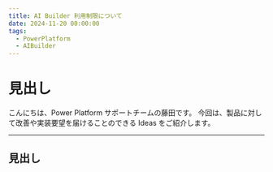 ```yaml
---
title: AI Builder 利用制限について
date: 2024-11-20 00:00:00
tags:
  - PowerPlatform
  - AIBuilder
---
```


# 見出し
<!-- ここに 導入部分 -->
こんにちは、Power Platform サポートチームの藤田です。
今回は、製品に対して改善や実装要望を届けることのできる Ideas をご紹介します。

<!-- more -->

<!-- ここに Read more 以降の文章 -->

---
## 見出し

